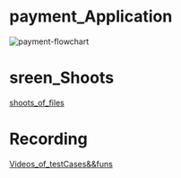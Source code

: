 # payment_Application
![payment-flowchart](https://user-images.githubusercontent.com/67324703/180274965-293b7d4c-7506-4593-a415-3b592f59ad65.jpeg)

# sreen_Shoots
[shoots_of_files](https://drive.google.com/drive/folders/19hFFDZB8qfvbIHezo6UZnJIIbhT-9AQm?usp=sharing)

# Recording
[Videos_of_testCases&&funs](https://drive.google.com/drive/folders/1uK8DZe-JBy6BB0NV05U2D-tLpwe-49vA?usp=sharing)

